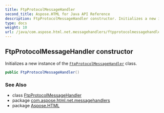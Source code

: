 ```yaml
---
title: FtpProtocolMessageHandler
second_title: Aspose.HTML for Java API Reference
description: FtpProtocolMessageHandler constructor. Initializes a new instance of the FtpProtocolMessageHandler class
type: docs
weight: 10
url: /java/com.aspose.html.net.messagehandlers/ftpprotocolmessagehandler/ftpprotocolmessagehandler/
---
```

## FtpProtocolMessageHandler constructor

Initializes a new instance of the [`FtpProtocolMessageHandler`](../) class.

```java
public FtpProtocolMessageHandler()
```

### See Also

* class [FtpProtocolMessageHandler](../)
* package [com.aspose.html.net.messagehandlers](../../ftpprotocolmessagehandler/)
* package [Aspose.HTML](../../../)
